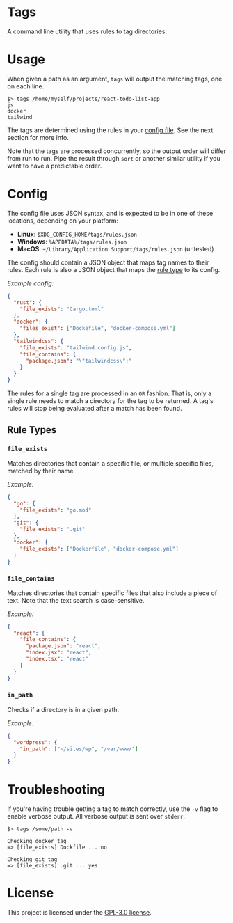 # Tags

A command line utility that uses rules to tag directories.

# Usage

When given a path as an argument, `tags` will output the matching tags, one on each line.

```
$> tags /home/myself/projects/react-todo-list-app
js
docker
tailwind
```

The tags are determined using the rules in your [config file](#config). See the next section for more info.

Note that the tags are processed concurrently, so the output order will differ from run to run. Pipe the result through
`sort` or another similar utility if you want to have a predictable order.

# Config

The config file uses JSON syntax, and is expected to be in one of these locations, depending on your platform:

- **Linux**: `$XDG_CONFIG_HOME/tags/rules.json`
- **Windows**: `%APPDATA%/tags/rules.json`
- **MacOS**: `~/Library/Application Support/tags/rules.json` (untested)

The config should contain a JSON object that maps tag names to their rules. Each rule is also a JSON object that maps
the [rule type](#rule-types) to its config.

_Example config:_

```json
{
  "rust": {
    "file_exists": "Cargo.toml"
  },
  "docker": {
    "files_exist": ["Dockefile", "docker-compose.yml"]
  },
  "tailwindcss": {
    "file_exists": "tailwind.config.js",
    "file_contains": {
      "package.json": "\"tailwindcss\":"
    }
  }
}
```

The rules for a single tag are processed in an `OR` fashion. That is, only a single rule needs to match a directory
for the tag to be returned. A tag's rules will stop being evaluated after a match has been found.

## Rule Types

### `file_exists`

Matches directories that contain a specific file, or multiple specific files, matched by their name.

_Example:_

```json
{
  "go": {
    "file_exists": "go.mod"
  },
  "git": {
    "file_exists": ".git"
  },
  "docker": {
    "file_exists": ["Dockerfile", "docker-compose.yml"]
  }
}
```

### `file_contains`

Matches directories that contain specific files that also include a piece of text. Note that the text search is
case-sensitive.

_Example:_

```json
{
  "react": {
    "file_contains": {
      "package.json": "react",
      "index.jsx": "react",
      "index.tsx": "react"
    }
  }
}
```

### `in_path`

Checks if a directory is in a given path.

_Example:_

```json
{
  "wordpress": {
    "in_path": ["~/sites/wp", "/var/www/"]
  }
}
```

# Troubleshooting

If you're having trouble getting a tag to match correctly, use the `-v` flag to enable verbose output. All verbose
output is sent over `stderr`.

```
$> tags /some/path -v

Checking docker tag
=> [file_exists] Dockfile ... no

Checking git tag
=> [file_exists] .git ... yes
```

# License

This project is licensed under the [GPL-3.0 license](./LICENSE).

[fzf]: https://github.com/junegunn/fzf
